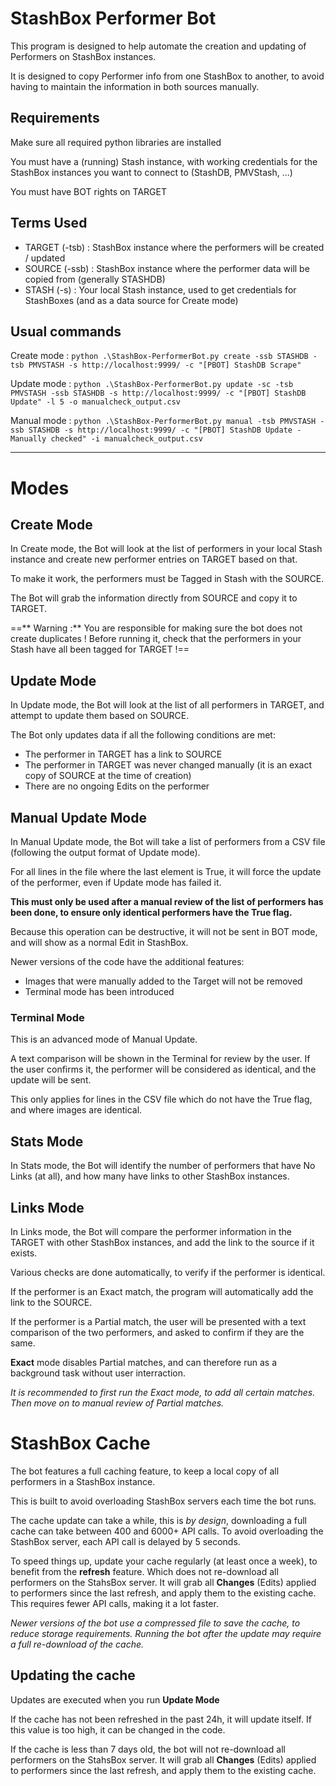 # StashBox Performer Bot
This program is designed to help automate the creation and updating of Performers on StashBox instances.

It is designed to copy Performer info from one StashBox to another, to avoid having to maintain the information in both sources manually.

## Requirements
Make sure all required python libraries are installed

You must have a (running) Stash instance, with working credentials for the StashBox instances you want to connect to (StashDB, PMVStash, ...)

You must have BOT rights on TARGET

## Terms Used
- TARGET (-tsb) : StashBox instance where the performers will be created / updated
- SOURCE (-ssb) : StashBox instance where the performer data will be copied from (generally STASHDB)
- STASH (-s) : Your local Stash instance, used to get credentials for StashBoxes (and as a data source for Create mode)

## Usual commands

Create mode : `python .\StashBox-PerformerBot.py create -ssb STASHDB -tsb PMVSTASH -s http://localhost:9999/ -c "[PBOT] StashDB Scrape"`

Update mode : `python .\StashBox-PerformerBot.py update -sc -tsb PMVSTASH -ssb STASHDB -s http://localhost:9999/ -c "[PBOT] StashDB Update" -l 5 -o manualcheck_output.csv`

Manual mode : `python .\StashBox-PerformerBot.py manual -tsb PMVSTASH -ssb STASHDB -s http://localhost:9999/ -c "[PBOT] StashDB Update - Manually checked" -i manualcheck_output.csv`

---

# Modes
## Create Mode
In Create mode, the Bot will look at the list of performers in your local Stash instance and create new performer entries on TARGET based on that.

To make it work, the performers must be Tagged in Stash with the SOURCE.

The Bot will grab the information directly from SOURCE and copy it to TARGET.

==** Warning :** You are responsible for making sure the bot does not create duplicates ! Before running it, check that the performers in your Stash have all been tagged for TARGET !==

## Update Mode
In Update mode, the Bot will look at the list of all performers in TARGET, and attempt to update them based on SOURCE.

The Bot only updates data if all the following conditions are met:
- The performer in TARGET has a link to SOURCE
- The performer in TARGET was never changed manually (it is an exact copy of SOURCE at the time of creation)
- There are no ongoing Edits on the performer

## Manual Update Mode
In Manual Update mode, the Bot will take a list of performers from a CSV file (following the output format of Update mode).

For all lines in the file where the last element is True, it will force the update of the performer, even if Update mode has failed it.

**This must only be used after a manual review of the list of performers has been done, to ensure only identical performers have the True flag.**

Because this operation can be destructive, it will not be sent in BOT mode, and will show as a normal Edit in StashBox.

Newer versions of the code have the additional features:
- Images that were manually added to the Target will not be removed
- Terminal mode has been introduced

### Terminal Mode
This is an advanced mode of Manual Update.

A text comparison will be shown in the Terminal for review by the user. If the user confirms it, the performer will be considered as identical, and the update will be sent.

This only applies for lines in the CSV file which do not have the True flag, and where images are identical.


## Stats Mode
In Stats mode, the Bot will identify the number of performers that have No Links (at all), and how many have links to other StashBox instances.

## Links Mode
In Links mode, the Bot will compare the performer information in the TARGET with other StashBox instances, and add the link to the source if it exists.

Various checks are done automatically, to verify if the performer is identical.

If the performer is an Exact match, the program will automatically add the link to the SOURCE.

If the performer is a Partial match, the user will be presented with a text comparison of the two performers, and asked to confirm if they are the same.

**Exact** mode disables Partial matches, and can therefore run as a background task without user interraction.

*It is recommended to first run the Exact mode, to add all certain matches. Then move on to manual review of Partial matches.*

# StashBox Cache
The bot features a full caching feature, to keep a local copy of all performers in a StashBox instance.

This is built to avoid overloading StashBox servers each time the bot runs.

The cache update can take a while, this is *by design*, downloading a full cache can take between 400 and 6000+ API calls. To avoid overloading the StashBox server, each API call is delayed by 5 seconds.

To speed things up, update your cache regularly (at least once a week), to benefit from the **refresh** feature. Which does not re-download all performers on the StahsBox server. It will grab all **Changes** (Edits) applied to performers since the last refresh, and apply them to the existing cache. This requires fewer API calls, making it a lot faster.

*Newer versions of the bot use a compressed file to save the cache, to reduce storage requirements. Running the bot after the update may require a full re-download of the cache.*

## Updating the cache
Updates are executed when you run **Update Mode**

If the cache has not been refreshed in the past 24h, it will update itself. If this value is too high, it can be changed in the code.

If the cache is less than 7 days old, the bot will not re-download all performers on the StahsBox server. It will grab all **Changes** (Edits) applied to performers since the last refresh, and apply them to the existing cache.